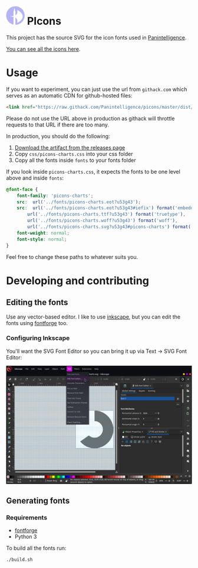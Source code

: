# ![PIcons Logo](changes/images/picons-logo-small.png) PIcons
This project has the source SVG for the icon fonts used in [Panintelligence](https://panintelligence.com).

[You can see all the icons here](https://panintelligence.github.io/picons.html).

# Usage
If you want to experiment, you can just use the url from `githack.com` which serves as an automatic CDN for github-hosted files:
```html
<link href="https://raw.githack.com/Panintelligence/picons/master/dist/css/picons-charts.css" rel="stylesheet">
```

Please do not use the URL above in production as githack will throttle requests to that URL if there are too many.

In production, you should do the following:

1. [Download the artifact from the releases page](https://github.com/Panintelligence/picons/releases)
2. Copy `css/picons-charts.css` into your css folder
3. Copy all the fonts inside `fonts` to your fonts folder

If you look inside `picons-charts.css`, it expects the fonts to be one level above and inside `fonts`:
```css
@font-face {
    font-family: 'picons-charts';
    src:  url('../fonts/picons-charts.eot?u53g43');
    src:  url('../fonts/picons-charts.eot?u53g43#iefix') format('embedded-opentype'),
        url('../fonts/picons-charts.ttf?u53g43') format('truetype'),
        url('../fonts/picons-charts.woff?u53g43') format('woff'),
        url('../fonts/picons-charts.svg?u53g43#picons-charts') format('svg');
    font-weight: normal;
    font-style: normal;
}
```

Feel free to change these paths to whatever suits you.

# Developing and contributing

## Editing the fonts
Use any vector-based editor. I like to use [inkscape](https://inkscape.org/), but you can edit the fonts using [fontforge](https://fontforge.github.io/) too.

### Configuring Inkscape

You'll want the SVG Font Editor so you can bring it up via Text -> SVG Font Editor:

![Text -> SVG Font Editor menu](./text_svg-font-editor.png)

## Generating fonts
### Requirements

* [fontforge](https://fontforge.github.io/)
* Python 3

To build all the fonts run:
```bash
./build.sh
```
